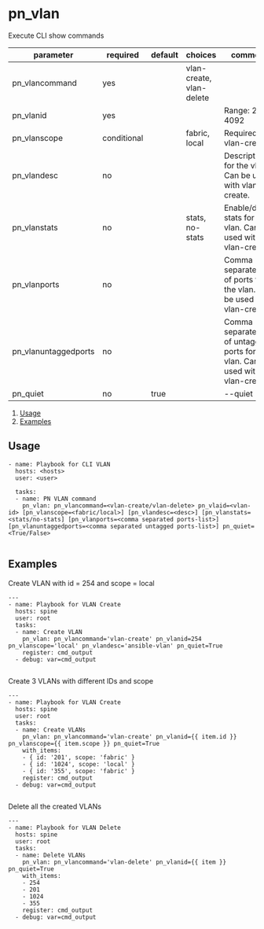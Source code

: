# pn_vlan

Execute CLI show commands

| parameter      | required       | default      |choices       |comments                                                    |
|----------------|----------------|--------------|--------------|------------------------------------------------------------|
|pn_vlancommand  | yes            |              | vlan-create, vlan-delete            |                                                            |
|pn_vlanid       | yes            |              |              | Range: 2 - 4092                                               |
|pn_vlanscope    | conditional    |              | fabric, local| Required for vlan-create                                                      |
|pn_vlandesc     | no             |              |              | Description for the vlan. Can be used with vlan-create.   |
|pn_vlanstats    | no             |              | stats, no-stats| Enable/disable stats for the vlan. Can be used with vlan-create.  |
|pn_vlanports    | no             |              | | Comma separated list of ports for the vlan. Can be used with vlan-create.  |
|pn_vlanuntaggedports    | no             |              | | Comma separated list of untagged ports for the vlan. Can be used with vlan-create.  |
|pn_quiet        | no             | true         |              | --quiet                                                       |

1. [Usage](#usage)
2. [Examples](#examples)

## Usage

```
- name: Playbook for CLI VLAN
  hosts: <hosts>
  user: <user>
  
  tasks:
  - name: PN VLAN command
    pn_vlan: pn_vlancommand=<vlan-create/vlan-delete> pn_vlaid=<vlan-id> [pn_vlanscope=<fabric/local>] [pn_vlandesc=<desc>] [pn_vlanstats=<stats/no-stats] [pn_vlanports=<comma separated ports-list>] [pn_vlanuntaggedports=<comma separated untagged ports-list>] pn_quiet=<True/False>
  
```

## Examples

Create VLAN with id = 254 and scope = local
```
---
- name: Playbook for VLAN Create
  hosts: spine
  user: root
  tasks:
  - name: Create VLAN
    pn_vlan: pn_vlancommand='vlan-create' pn_vlanid=254 pn_vlanscope='local' pn_vlandesc='ansible-vlan' pn_quiet=True 
    register: cmd_output
  - debug: var=cmd_output
  
```

Create 3 VLANs with different IDs and scope
```
---
- name: Playbook for VLAN Create
  hosts: spine
  user: root
  tasks:
  - name: Create VLANs 
    pn_vlan: pn_vlancommand='vlan-create' pn_vlanid={{ item.id }} pn_vlanscope={{ item.scope }} pn_quiet=True 
    with_items:
    - { id: '201', scope: 'fabric' }
    - { id: '1024', scope: 'local' }
    - { id: '355', scope: 'fabric' }
    register: cmd_output
  - debug: var=cmd_output
  
```
Delete all the created VLANs

```
---
- name: Playbook for VLAN Delete
  hosts: spine
  user: root
  tasks:
  - name: Delete VLANs
    pn_vlan: pn_vlancommand='vlan-delete' pn_vlanid={{ item }} pn_quiet=True 
    with_items:
    - 254
    - 201
    - 1024
    - 355
    register: cmd_output
  - debug: var=cmd_output
  
```
